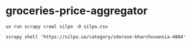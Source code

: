 # groceries-price-aggregator

```shell
uv run scrapy crawl silpo -O silpo.csv
```

```shell
scrapy shell 'https://silpo.ua/category/zdorove-kharchuvannia-4864'
```